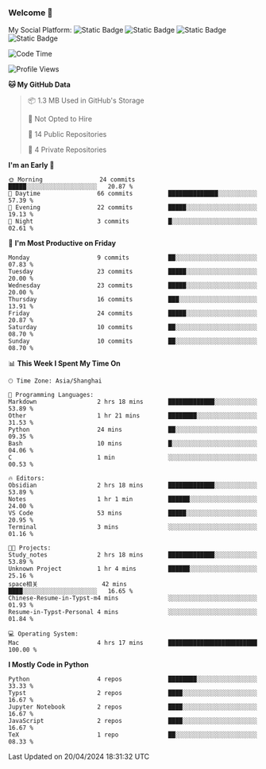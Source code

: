 ### Welcome 👋

<!--
**CheneyNine/CheneyNine** is a ✨ _special_ ✨ repository because its `README.md` (this file) appears on your GitHub profile.

Here are some ideas to get you started:

- 🔭 I’m currently working on ...
- 🌱 I’m currently learning ...
- 👯 I’m looking to collaborate on ...
- 🤔 I’m looking for help with ...
- 💬 Ask me about ...
- 📫 How to reach me: ...
- 😄 Pronouns: ...
- ⚡ Fun fact: ...
-->

My Social Platform:
![Static Badge](https://img.shields.io/badge/_-CheneyNine-black?style=flat&logo=Github&logoColor=white&cacheSeconds=https%3A%2F%2Fgithub.com%2FCheneyNine)
![Static Badge](https://img.shields.io/badge/_-cheneynine.top-purple?style=flat&logo=googlehome&logoColor=white&link=https%3A%2F%2Fwww.cheneynine.top)
![Static Badge](https://img.shields.io/badge/_-CQU__Cheney-green?style=flat&logo=wechat&logoColor=white&link=https%3A%2F%2Fwww.linkedin.com%2Fin%2Fyinan-chen-9b09202b9%2F)
![Static Badge](https://img.shields.io/badge/_-Cheney-blue?style=flat&logo=linkedin&logoColor=white&link=https%3A%2F%2Fwww.linkedin.com%2Fin%2Fyinan-chen-9b09202b9%2F)


<!--START_SECTION:waka-->
![Code Time](http://img.shields.io/badge/Code%20Time-18%20hrs%209%20mins-blue)

![Profile Views](http://img.shields.io/badge/Profile%20Views-33-blue)

**🐱 My GitHub Data** 

> 📦 1.3 MB Used in GitHub's Storage 
 > 
> 🚫 Not Opted to Hire
 > 
> 📜 14 Public Repositories 
 > 
> 🔑 4 Private Repositories 
 > 
**I'm an Early 🐤** 

```text
🌞 Morning                24 commits          █████░░░░░░░░░░░░░░░░░░░░   20.87 % 
🌆 Daytime                66 commits          ██████████████░░░░░░░░░░░   57.39 % 
🌃 Evening                22 commits          █████░░░░░░░░░░░░░░░░░░░░   19.13 % 
🌙 Night                  3 commits           █░░░░░░░░░░░░░░░░░░░░░░░░   02.61 % 
```
📅 **I'm Most Productive on Friday** 

```text
Monday                   9 commits           ██░░░░░░░░░░░░░░░░░░░░░░░   07.83 % 
Tuesday                  23 commits          █████░░░░░░░░░░░░░░░░░░░░   20.00 % 
Wednesday                23 commits          █████░░░░░░░░░░░░░░░░░░░░   20.00 % 
Thursday                 16 commits          ███░░░░░░░░░░░░░░░░░░░░░░   13.91 % 
Friday                   24 commits          █████░░░░░░░░░░░░░░░░░░░░   20.87 % 
Saturday                 10 commits          ██░░░░░░░░░░░░░░░░░░░░░░░   08.70 % 
Sunday                   10 commits          ██░░░░░░░░░░░░░░░░░░░░░░░   08.70 % 
```


📊 **This Week I Spent My Time On** 

```text
🕑︎ Time Zone: Asia/Shanghai

💬 Programming Languages: 
Markdown                 2 hrs 18 mins       █████████████░░░░░░░░░░░░   53.89 % 
Other                    1 hr 21 mins        ████████░░░░░░░░░░░░░░░░░   31.53 % 
Python                   24 mins             ██░░░░░░░░░░░░░░░░░░░░░░░   09.35 % 
Bash                     10 mins             █░░░░░░░░░░░░░░░░░░░░░░░░   04.06 % 
C                        1 min               ░░░░░░░░░░░░░░░░░░░░░░░░░   00.53 % 

🔥 Editors: 
Obsidian                 2 hrs 18 mins       █████████████░░░░░░░░░░░░   53.89 % 
Notes                    1 hr 1 min          ██████░░░░░░░░░░░░░░░░░░░   24.00 % 
VS Code                  53 mins             █████░░░░░░░░░░░░░░░░░░░░   20.95 % 
Terminal                 3 mins              ░░░░░░░░░░░░░░░░░░░░░░░░░   01.16 % 

🐱‍💻 Projects: 
Study_notes              2 hrs 18 mins       █████████████░░░░░░░░░░░░   53.89 % 
Unknown Project          1 hr 4 mins         ██████░░░░░░░░░░░░░░░░░░░   25.16 % 
space相关                  42 mins             ████░░░░░░░░░░░░░░░░░░░░░   16.65 % 
Chinese-Resume-in-Typst-m4 mins              ░░░░░░░░░░░░░░░░░░░░░░░░░   01.93 % 
Resume-in-Typst-Personal 4 mins              ░░░░░░░░░░░░░░░░░░░░░░░░░   01.84 % 

💻 Operating System: 
Mac                      4 hrs 17 mins       █████████████████████████   100.00 % 
```

**I Mostly Code in Python** 

```text
Python                   4 repos             ████████░░░░░░░░░░░░░░░░░   33.33 % 
Typst                    2 repos             ████░░░░░░░░░░░░░░░░░░░░░   16.67 % 
Jupyter Notebook         2 repos             ████░░░░░░░░░░░░░░░░░░░░░   16.67 % 
JavaScript               2 repos             ████░░░░░░░░░░░░░░░░░░░░░   16.67 % 
TeX                      1 repo              ██░░░░░░░░░░░░░░░░░░░░░░░   08.33 % 
```




 Last Updated on 20/04/2024 18:31:32 UTC
<!--END_SECTION:waka-->


